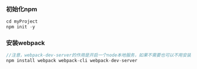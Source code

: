 ### 初始化npm
```js
cd myProject
npm init -y
```
### 安装webpack
```js
//注意，webpack-dev-server的作用是开启一个node本地服务，如果不需要也可以不用安装
npm install webpack webpack-cli webpack-dev-server
```

